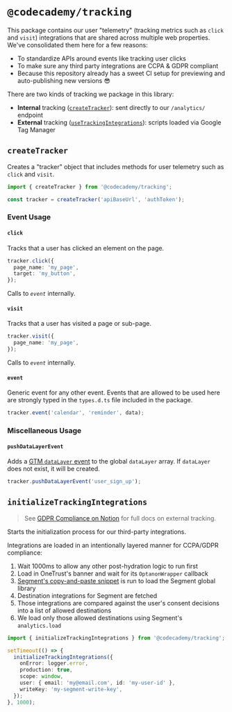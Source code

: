 # `@codecademy/tracking`

This package contains our user "telemetry" (tracking metrics such as `click` and `visit`) integrations that are shared across multiple web properties.
We've consolidated them here for a few reasons:

- To standardize APIs around events like tracking user clicks
- To make sure any third party integrations are CCPA & GDPR compliant
- Because this repository already has a sweet CI setup for previewing and auto-publishing new versions 😎

There are two kinds of tracking we package in this library:

- **Internal** tracking ([`createTracker`](#createTracker)): sent directly to our `/analytics/` endpoint
- **External** tracking ([`useTrackingIntegrations`](#useTrackingIntegrations)): scripts loaded via Google Tag Manager

## `createTracker`

Creates a "tracker" object that includes methods for user telemetry such as `click` and `visit`.

```ts
import { createTracker } from '@codecademy/tracking';

const tracker = createTracker('apiBaseUrl', 'authToken');
```

### Event Usage

#### `click`

Tracks that a user has clicked an element on the page.

```ts
tracker.click({
  page_name: 'my_page',
  target: 'my_button',
});
```

Calls to _`event`_ internally.

#### `visit`

Tracks that a user has visited a page or sub-page.

```ts
tracker.visit({
  page_name: 'my_page',
});
```

Calls to _`event`_ internally.

#### `event`

Generic event for any other event.
Events that are allowed to be used here are strongly typed in the `types.d.ts` file included in the package.

```ts
tracker.event('calendar', 'reminder', data);
```

### Miscellaneous Usage

#### `pushDataLayerEvent`

Adds a [GTM `dataLayer` event](https://developers.google.com/tag-manager/devguide) to the global `dataLayer` array.
If `dataLayer` does not exist, it will be created.

```ts
tracker.pushDataLayerEvent('user_sign_up');
```

## `initializeTrackingIntegrations`

> See [GDPR Compliance on Notion](https://www.notion.so/codecademy/GDPR-Compliance-141ebcc7ffa542daa0da56e35f482b41) for full docs on external tracking.

Starts the initialization process for our third-party integrations.

Integrations are loaded in an intentionally layered manner for CCPA/GDPR compliance:

1. Wait 1000ms to allow any other post-hydration logic to run first
2. Load in OneTrust's banner and wait for its `OptanonWrapper` callback
3. [Segment's copy-and-paste snippet](https://segment.com/docs/connections/sources/catalog/libraries/website/javascript/quickstart/#step-2-copy-the-segment-snippet) is run to load the Segment global library
4. Destination integrations for Segment are fetched
5. Those integrations are compared against the user's consent decisions into a list of allowed destinations
6. We load only those allowed destinations using Segment's `analytics.load`

```ts
import { initializeTrackingIntegrations } from '@codecademy/tracking';

setTimeout(() => {
  initializeTrackingIntegrations({
    onError: logger.error,
    production: true,
    scope: window,
    user: { email: 'my@email.com', id: 'my-user-id' },
    writeKey: 'my-segment-write-key',
  });
}, 1000);
```
